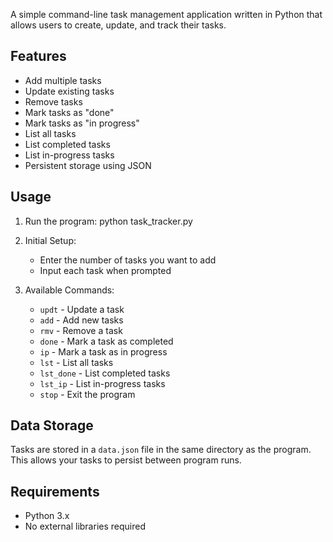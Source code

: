 A simple command-line task management application written in Python that allows users to create, update, and track their tasks.

## Features

- Add multiple tasks
- Update existing tasks
- Remove tasks
- Mark tasks as "done"
- Mark tasks as "in progress"
- List all tasks
- List completed tasks
- List in-progress tasks
- Persistent storage using JSON

## Usage

1. Run the program:
python task_tracker.py


2. Initial Setup:
   - Enter the number of tasks you want to add
   - Input each task when prompted

3. Available Commands:
   - `updt` - Update a task
   - `add` - Add new tasks
   - `rmv` - Remove a task
   - `done` - Mark a task as completed
   - `ip` - Mark a task as in progress
   - `lst` - List all tasks
   - `lst_done` - List completed tasks
   - `lst_ip` - List in-progress tasks
   - `stop` - Exit the program

## Data Storage

Tasks are stored in a `data.json` file in the same directory as the program. This allows your tasks to persist between program runs.

## Requirements

- Python 3.x
- No external libraries required
